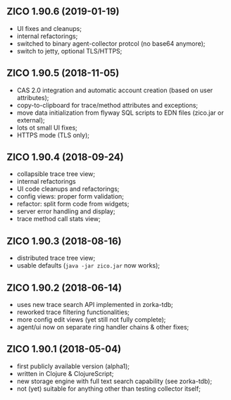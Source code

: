 ZICO 1.90.6 (2019-01-19)
------------------------

* UI fixes and cleanups;
* internal refactorings;
* switched to binary agent-collector protcol (no base64 anymore);
* switch to jetty, optional TLS/HTTPS;


ZICO 1.90.5 (2018-11-05)
------------------------

* CAS 2.0 integration and automatic account creation (based on user attributes);
* copy-to-clipboard for trace/method attributes and exceptions;
* move data initialization from flyway SQL scripts to EDN files (zico.jar or external);
* lots ot small UI fixes;
* HTTPS mode (TLS only);


ZICO 1.90.4 (2018-09-24)
------------------------

* collapsible trace tree view;
* internal refactorings
* UI code cleanups and refactorings;
* config views: proper form validation;
* refactor: split form code from widgets;
* server error handling and display;
* trace method call stats view;


ZICO 1.90.3 (2018-08-16)
------------------------

* distributed trace tree view;
* usable defaults (`java -jar zico.jar` now works);


ZICO 1.90.2 (2018-06-14)
-------------------------

* uses new trace search API implemented in zorka-tdb; 
* reworked trace filtering functionalities;
* more config edit views (yet still not fully complete);
* agent/ui now on separate ring handler chains & other fixes;


ZICO 1.90.1 (2018-05-04)
-------------------------

* first publicly available version (alpha1);
* written in Clojure & ClojureScript;
* new storage engine with full text search capability (see zorka-tdb);
* not (yet) suitable for anything other than testing collector itself;

